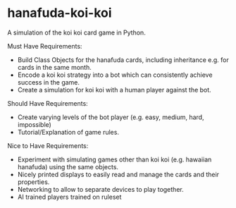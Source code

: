 # hanafuda-koi-koi
A simulation of the koi koi card game in Python.

Must Have Requirements:
* Build Class Objects for the hanafuda cards, including inheritance e.g. for cards in the same month.
* Encode a koi koi strategy into a bot which can consistently achieve success in the game.
* Create a simulation for koi koi with a human player against the bot.
  
Should Have Requirements:
* Create varying levels of the bot player (e.g. easy, medium, hard, impossible)
* Tutorial/Explanation of game rules.

Nice to Have Requirements:
* Experiment with simulating games other than koi koi (e.g. hawaiian hanafuda) using the same objects.
* Nicely printed displays to easily read and manage the cards and their properties.
* Networking to allow to separate devices to play together.
* AI trained players trained on ruleset